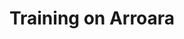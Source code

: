 ---
mission_id: arroara
editorsChoice: 
title: "Training on Arroara"
authors: 
    - "Jedi Cheddar"
date: 
filename: "arroara.zip"
description: "I made this to be a training facility to better up my skills as a DF fan. I also added other stuff (the cantina/bar room downstairs, and the gallery) just because I felt like it. So basically it's a way of me learning INF and other aspects of building a level."
cover:
levelReplaced:	SECBASE
difficulty: no
bm:	yes
fme: yes
wax: yes
three_do: no
voc: yes
gmd: no
vue: no
lfd: no
base: "New level from scratch" 
editors: "WDFUSE 2.00"

---